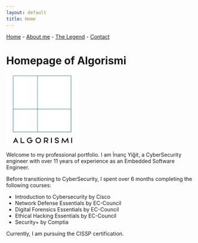 ```yaml
---
layout: default
title: Home
---
```


<a href="index">Home</a> -
<a href="about">About me</a> -
<a href="legend">The Legend</a> -
<a href="contact">Contact</a>

# Homepage of Algorismi

![Logo](assets/images/logo.png)

Welcome to my professional portfolio. I am İnanç Yiğit, a CyberSecurity engineer with over 11 years of experience as an Embedded Software Engineer.

Before transitioning to CyberSecurity, I spent over 6 months completing the following courses:

*   Introduction to Cybersecurity by Cisco
*   Network Defense Essentials by EC-Council
*   Digital Forensics Essentials by EC-Council
*   Ethical Hacking Essentials by EC-Council
*   Security+ by Comptia

Currently, I am pursuing the CISSP certification.
